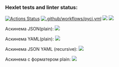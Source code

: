 ### Hexlet tests and linter status:
[![Actions Status](https://github.com/Sophia-Filimonova/python-project-50/workflows/hexlet-check/badge.svg)](https://github.com/Sophia-Filimonova/python-project-50/actions)
[![.github/workflows/pyci.yml](https://github.com/Sophia-Filimonova/python-project-50/actions/workflows/pyci.yml/badge.svg)](https://github.com/Sophia-Filimonova/python-project-50/actions/workflows/pyci.yml)
<a href="https://codeclimate.com/github/Sophia-Filimonova/python-project-50/maintainability"><img src="https://api.codeclimate.com/v1/badges/3e561a75ae07b9d982c9/maintainability" /></a>
<a href="https://codeclimate.com/github/Sophia-Filimonova/python-project-50/test_coverage"><img src="https://api.codeclimate.com/v1/badges/3e561a75ae07b9d982c9/test_coverage" /></a>


Аскинема JSON(plain):
<a href="https://asciinema.org/a/2OqYPzEuPewucKLATjMEHAo3T" target="_blank"><img src="https://asciinema.org/a/2OqYPzEuPewucKLATjMEHAo3T.svg" /></a>

Аскинема YAML(plain):
<a href="https://asciinema.org/a/c4ULkuM97vKUWGRJpwqFWNNYd" target="_blank"><img src="https://asciinema.org/a/c4ULkuM97vKUWGRJpwqFWNNYd.svg" /></a>

Аскинема JSON YAML (recursive):
<a href="https://asciinema.org/a/DzazLmOM3m4qJZJEDRH6ZnqZq" target="_blank"><img src="https://asciinema.org/a/DzazLmOM3m4qJZJEDRH6ZnqZq.svg" /></a>

Аскинема с форматером plain:
<a href="https://asciinema.org/a/X1suVY4gI7vPSTe0tstg7mKhP" target="_blank"><img src="https://asciinema.org/a/X1suVY4gI7vPSTe0tstg7mKhP.svg" /></a>